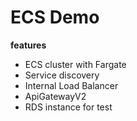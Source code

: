 # ECS Demo

**features**
- ECS cluster with Fargate
- Service discovery
- Internal Load Balancer
- ApiGatewayV2
- RDS instance for test